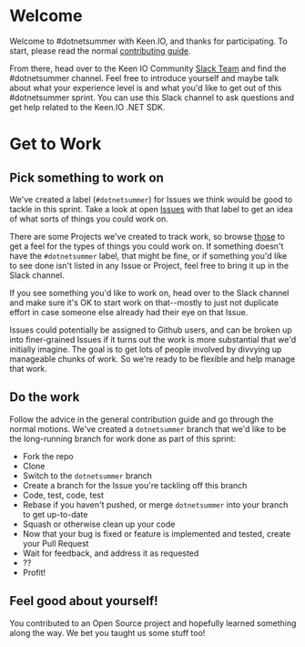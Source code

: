 # Welcome

Welcome to #dotnetsummer with Keen.IO, and thanks for participating. To start, please read the normal [contributing guide](./CONTRIBUTING.md).

From there, head over to the Keen IO Community [Slack Team](http://keen.chat) and find the #dotnetsummer channel. Feel free to introduce yourself and maybe talk about what your experience level is and what you'd like to get out of this #dotnetsummer sprint. You can use this Slack channel to ask questions and get help related to the Keen.IO .NET SDK.

# Get to Work

## Pick something to work on

We've created a label (`#dotnetsummer`) for Issues we think would be good to tackle in this sprint. Take a look at open [Issues](https://github.com/keenlabs/keen-sdk-net/issues?q=is%3Aissue+is%3Aopen+label%3A%23dotnetsummer) with that label to get an idea of what sorts of things you could work on.

There are some Projects we've created to track work, so browse [those](https://github.com/keenlabs/keen-sdk-net/projects) to get a feel for the types of things you could work on. If something doesn't have the `#dotnetsummer` label, that might be fine, or if something you'd like to see done isn't listed in any Issue or Project, feel free to bring it up in the Slack channel.

If you see something you'd like to work on, head over to the Slack channel and make sure it's OK to start work on that--mostly to just not duplicate effort in case someone else already had their eye on that Issue.

Issues could potentially be assigned to Github users, and can be broken up into finer-grained Issues if it turns out the work is more substantial that we'd initially imagine. The goal is to get lots of people involved by divvying up manageable chunks of work. So we're ready to be flexible and help manage that work.

## Do the work

Follow the advice in the general contribution guide and go through the normal motions. We've created a `dotnetsummer` branch that we'd like to be the long-running branch for work done as part of this sprint:
  * Fork the repo
  * Clone
  * Switch to the `dotnetsummer` branch
  * Create a branch for the Issue you're tackling off this branch
  * Code, test, code, test
  * Rebase if you haven't pushed, or merge `dotnetsummer` into your branch to get up-to-date
  * Squash or otherwise clean up your code
  * Now that your bug is fixed or feature is implemented and tested, create your Pull Request
  * Wait for feedback, and address it as requested
  * ??
  * Profit!

## Feel good about yourself!

You contributed to an Open Source project and hopefully learned something along the way. We bet you taught us some stuff too!